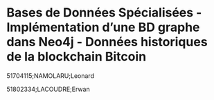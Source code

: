 # Bases de Données Spécialisées - Implémentation d’une BD graphe dans Neo4j - Données historiques de la blockchain Bitcoin
51704115;NAMOLARU;Leonard

51802334;LACOUDRE;Erwan

